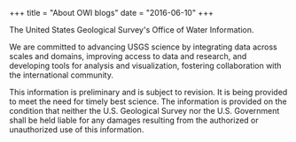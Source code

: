 +++
title = "About OWI blogs"
date = "2016-06-10"
+++

The United States Geological Survey's Office of Water Information. 

We are committed to advancing USGS science by integrating data across scales and domains, improving access to data and research, and developing tools for analysis and visualization, fostering collaboration with the international community.

This information is preliminary and is subject to revision. It is being provided to meet the need for timely best science. The information is provided on the condition that neither the U.S. Geological Survey nor the U.S. Government shall be held liable for any damages resulting from the authorized or unauthorized use of this information.

